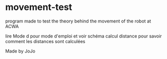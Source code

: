 # movement-test

program made to test the theory behind the movement of the robot at ACWA

lire Mode d pour mode d'emploi et voir schéma calcul distance pour savoir comment les distances sont calculées

Made by JoJo
